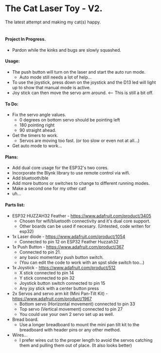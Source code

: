 # The Cat Laser Toy - V2.
The latest attempt and making my cat(s) happy.

#

#### Project In Progress.
- Pardon while the kinks and bugs are slowly squashed.

#### Usage:
- The push button will turn on the laser and start the auto run mode. 
    * Auto mode still needs a lot of help... 
- To use the joystick, press down on the joystick and the D13 led will light up to show that manual mode is active. 
- Joy stick can then move the servo arm around. <-- This is still a bit off. 

#### To Do:
- Fix the servo angle values. 
    * 0 degrees on bottom servo should be pointing left
    * 180 pointing right
    * 90 straight ahead.
- Get the timers to work.
    * Servos are moving too fast. (or too slow or even not at all...)
- Get auto mode to work...

#### Plans:
- Add dual core usage for the ESP32's two cores.
- Incorporate the Blynk library to use remote control via wifi.
- Add bluetooth/ble
- Add more buttons or switches to change to different running modes.
- Make a second one for my other cat!
- uh...

#### Parts list:
- ESP32 HUZZAH32 Feather - https://www.adafruit.com/product/3405
    * Chosen for wifi/bluetooth connectivity and it's dual core support.
    * Other boards can be used if necesary. (Untested, code writen for esp32)
- 1x Laser diode - https://www.adafruit.com/product/1054
    * Connected to pin 12 on ESP32 Feather Huzzah32
- 1x Push Button - https://www.adafruit.com/product/367
    * Connected to pin 21.
    * any basic momentary push button switch. 
    * (You can edit the code to work with an spst slide switch too...)
- 1x Joystick - https://www.adafruit.com/product/512
    * X stick connected to pin 14
    * Y stick connected to pin 32
    * Joystick button switch connected to pin 15
    * Any joy stick with a center button press
- 2x Servos and servo arm kit (Mini Pan-Tilt Kit) - https://www.adafruit.com/product/1967
    * Bottom servo (Horizontal movement) connected to pin 33
    * Top servo (Vertical movement) connected to pin 27
    * You could use your own 2 servo set up as well.
- Bread board.
    * Use a longer breadboard to mount the mini pan tilt kit to the breadboard with header pins or any other method.
- Wires...
    * I prefer wires cut to the proper length to avoid the servos catching them and pulling them out of place. (It also looks better)
